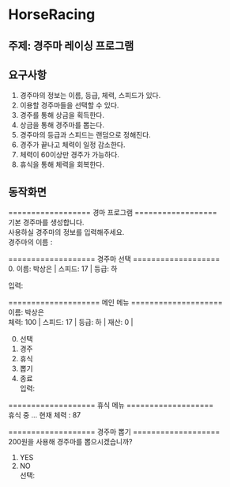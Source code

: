 # HorseRacing

## 주제: 경주마 레이싱 프로그램

## 요구사항
1. 경주마의 정보는 이름, 등급, 체력, 스피드가 있다.
2. 이용할 경주마들을 선택할 수 있다.
3. 경주를 통해 상금을 획득한다.
4. 상금을 통해 경주마를 뽑는다.
5. 경주마의 등급과 스피드는 랜덤으로 정해진다.
6. 경주가 끝나고 체력이 일정 감소한다.
7. 체력이 60이상만 경주가 가능하다.
8. 휴식을 통해 체력을 회복한다.

## 동작화면
================== 경마 프로그램 ==================<br/>
기본 경주마를 생성합니다.<br/>
사용하실 경주마의 정보를 입력해주세요.<br/>
경주마의 이름 : <br/>

=================== 경주마 선택 ===================<br/>
 0. 이름: 박상은   	| 스피드: 17 | 등급: 하<br/>

입력: <br/>

==================== 메인 메뉴 ====================<br/>
이름: 박상은   	 <br/>
체력: 100 | 스피드: 17 | 등급: 하 | 재산: 0 |  <br/>

0. 선택<br/>
1. 경주<br/>
2. 휴식<br/>
3. 뽑기<br/>
4. 종료<br/>
입력: <br/>

=================== 휴식 메뉴 ===================<br/>
휴식 중 ... 현재 체력 : 87<br/>

=================== 경주마 뽑기 ===================<br/>
200원을 사용해 경주마를 뽑으시겠습니까?<br/>
1. YES <br/>
2. NO <br/>
선택: <br/>
